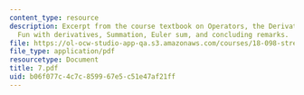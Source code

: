 ```yaml
---
content_type: resource
description: Excerpt from the course textbook on Operators, the Derivative operator,
  Fun with derivatives, Summation, Euler sum, and concluding remarks.
file: https://ol-ocw-studio-app-qa.s3.amazonaws.com/courses/18-098-street-fighting-mathematics-january-iap-2008/b06f077c4c7c859967e5c51e47af21ff_7.pdf
file_type: application/pdf
resourcetype: Document
title: 7.pdf
uid: b06f077c-4c7c-8599-67e5-c51e47af21ff
---
```

